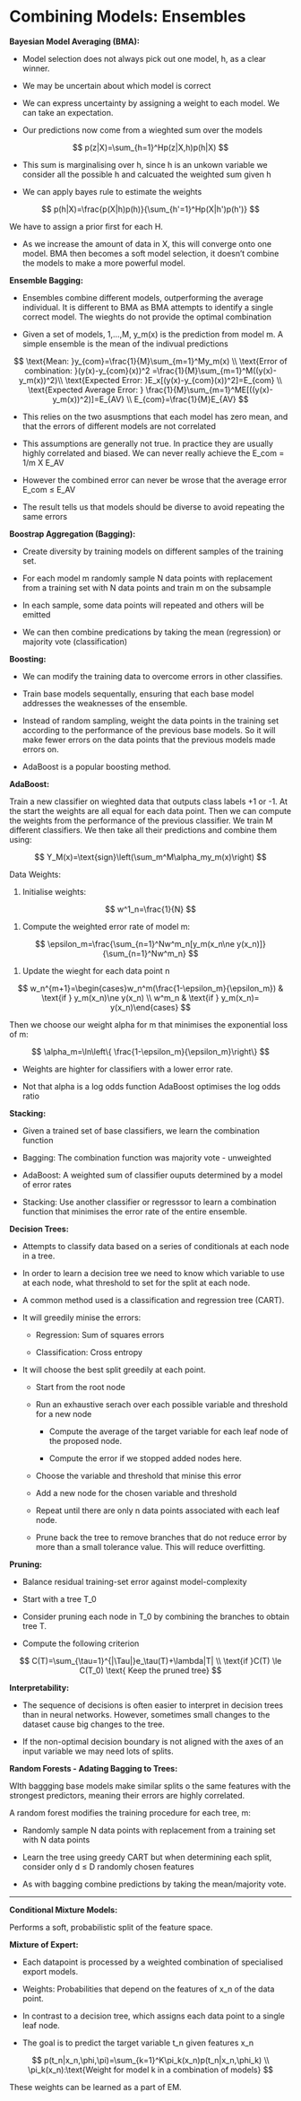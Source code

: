 # Combining Models: Ensembles
**Bayesian Model Averaging (BMA):**

- Model selection does not always pick out one model, h, as a clear winner.

- We may be uncertain about which model is correct

- We can express uncertainty by assigning a weight to each model. We can take an expectation.

- Our predictions now come from a wieghted sum over the models

$$ p(z|X)=\sum_{h=1}^Hp(z|X,h)p(h|X) $$

- This sum is marginalising over h, since h is an unkown variable we consider all the possible h and calcuated the weighted sum given h

- We can apply bayes rule to estimate the weights

$$ p(h|X)=\frac{p(X|h)p(h)}{\sum_{h'=1}^Hp(X|h')p(h')} $$

We have to assign a prior first for each H.

- As we increase the amount of data in X, this will converge onto one model. BMA then becomes a soft model selection, it doesn’t combine the models to make a more powerful model.

**Ensemble Bagging:**

- Ensembles combine different models, outperforming the average individual. It is different to BMA as BMA attempts to identify a single correct model. The wieghts do not provide the optimal combination

- Given a set of models, 1,…,M, y_m(x) is the prediction from model m. A simple ensemble is the mean of the indivual predictions

$$ \text{Mean: }y_{com}=\frac{1}{M}\sum_{m=1}^My_m(x) \\ \text{Error of combination: }(y(x)-y_{com}(x))^2 =\frac{1}{M}\sum_{m=1}^M((y(x)-y_m(x))^2)\\ \text{Expected Error: }E_x[(y(x)-y_{com}(x))^2]=E_{com} \\ \text{Expected Average Error: } \frac{1}{M}\sum_{m=1}^ME[((y(x)-y_m(x))^2)]=E_{AV} \\ E_{com}=\frac{1}{M}E_{AV} $$

- This relies on the two asusmptions that each model has zero mean, and that the errors of different models are not correlated

- This assumptions are generally not true. In practice they are usually highly correlated and biased. We can never really achieve the E_com = 1/m X E_AV

- However the combined error can never be wrose that the average error E_com ≤ E_AV

- The result tells us that models should be diverse to avoid repeating the same errors

**Boostrap Aggregation (Bagging):**

- Create diversity by training models on different samples of the training set.

- For each model m randomly sample N data points with replacement from a training set with N data points and train m on the subsample

- In each sample, some data points will repeated and others will be emitted

- We can then combine predications by taking the mean (regression) or majority vote (classification)

**Boosting:**

- We can modify the training data to overcome errors in other classifies.

- Train base models sequentally, ensuring that each base model addresses the weaknesses of the ensemble.

- Instead of random sampling, weight the data points in the training set according to the performance of the previous base models. So it will make fewer errors on the data points that the previous models made errors on.

- AdaBoost is a popular boosting method.

**AdaBoost:**

Train a new classifier on wieghted data that outputs class labels +1 or -1. At the start the weights are all equal for each data point. Then we can compute the weights from the performance of the previous classifier. We train M different classifiers. We then take all their predictions and combine them using: 

$$ Y_M(x)=\text{sign}\left(\sum_m^M\alpha_my_m(x)\right) $$

Data Weights:

1. Initialise weights:

$$ w^1_n=\frac{1}{N} $$

1. Compute the weighted error rate of model m:

$$ \epsilon_m=\frac{\sum_{n=1}^Nw^m_n[y_m(x_n\ne y(x_n)]}{\sum_{n=1}^Nw^m_n} $$

1. Update the wieght for each data point n

$$ w_n^{m+1}=\begin{cases}w_n^m(\frac{1-\epsilon_m}{\epsilon_m}) & \text{if } y_m(x_n)\ne y(x_n) \\ w^m_n & \text{if } y_m(x_n)= y(x_n)\end{cases} $$

Then we choose our weight alpha for m that minimises the exponential loss of m:

$$ \alpha_m=\ln\left\{ \frac{1-\epsilon_m}{\epsilon_m}\right\} $$

- Weights are highter for classifiers with a lower error rate.

- Not that alpha is a log odds function AdaBoost optimises the log odds ratio

**Stacking:**

- Given a trained set of base classifiers, we learn the combination function

- Bagging: The combination function was majority vote - unweighted

- AdaBoost: A weighted sum of classifier ouputs determined by a model of error rates

- Stacking: Use another classifier or regresssor to learn a combination function that minimises the error rate of the entire ensemble. 

**Decision Trees:**

- Attempts to classify data based on a series of conditionals at each node in a tree.

- In order to learn a decision tree we need to know which variable to use at each node, what threshold to set for the split at each node.

- A common method used is a classification and regression tree (CART).

- It will greedily minise the errors:

	- Regression: Sum of squares errors

	- Classification: Cross entropy

- It will choose the best split greedily at each point. 

	- Start from the root node

	- Run an exhaustive serach over each possible variable and threshold for a new node

		- Compute the average of the target variable for each leaf node of the proposed node.

		- Compute the error if we stopped added nodes here. 

	- Choose the variable and threshold that minise this error

	- Add a new node for the chosen variable and threshold

	- Repeat until there are only n data points associated with each leaf node.

	- Prune back the tree to remove branches that do not reduce error by more than a small tolerance value. This will reduce overfitting.

**Pruning:**

- Balance residual training-set error against model-complexity

- Start with a tree T_0

- Consider pruning each node in T_0 by combining the branches to obtain tree T. 

- Compute the following criterion

$$ C(T)=\sum_{\tau=1}^{|\Tau|}e_\tau(T)+\lambda|T| \\ \text{if }C(T) \le C(T_0) \text{ Keep the pruned tree} $$

**Interpretability:**

- The sequence of decisions is often easier to interpret in decision trees than in neural networks. However, sometimes small changes to the dataset cause big changes to the tree.

- If the non-optimal decision boundary is not aligned with the axes of an input variable we may need lots of splits.

**Random Forests - Adating Bagging to Trees:**

WIth baggging base models make similar splits o the same features with the strongest predictors, meaning their errors are highly correlated.

A random forest modifies the training procedure for each tree, m:

- Randomly sample N data points with replacement from a training set with N data points

- Learn the tree using greedy CART but when determining each split, consider only d ≤ D randomly chosen features

- As with bagging combine predictions by taking the mean/majority vote.

---

**Conditional Mixture Models:**

Performs a soft, probabilistic split of the feature space.

**Mixture of Expert:**

- Each datapoint is processed by a weighted combination of specialised export models.

- Weights: Probabilities that depend on the features of x_n of the data point.

- In contrast to a decision tree, which assigns each data point to a single leaf node.

- The goal is to predict the target variable t_n given features x_n

$$ p(t_n|x_n,\phi,\pi)=\sum_{k=1}^K\pi_k(x_n)p(t_n|x_n,\phi_k) \\ \pi_k(x_n):\text{Weight for model k in a combination of models} $$

These weights can be learned as a part of EM.

